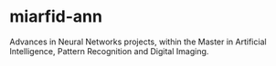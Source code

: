 miarfid-ann
===========

Advances in Neural Networks projects, within the Master in Artificial Intelligence, Pattern Recognition and Digital Imaging.